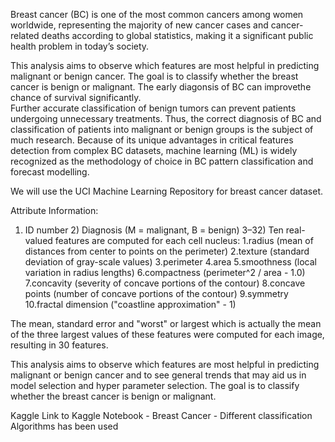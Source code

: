 Breast cancer (BC) is one of the most common cancers among women worldwide,
representing the majority of new cancer cases and cancer-related deaths according to global statistics, making it a significant public health problem 
in today’s society.


This analysis aims to observe which features are most helpful in predicting malignant or benign cancer. 
The goal is to classify whether the breast cancer is benign or malignant. The early diagonsis of BC can improvethe chance of survival significantly.  
Further accurate classification of benign tumors can prevent patients undergoing unnecessary treatments. 
Thus, the correct diagnosis of BC and classification of patients into malignant or benign groups is the subject of much research. 
Because of its unique advantages in critical features detection from complex BC datasets, machine learning (ML) is widely recognized as the methodology of 
choice in BC pattern classification and forecast modelling.



We will use the UCI Machine Learning Repository for breast cancer dataset.

Attribute Information:
1) ID number 2) Diagnosis (M = malignant, B = benign) 3–32)
Ten real-valued features are computed for each cell nucleus:
1.radius (mean of distances from center to points on the perimeter)
2.texture (standard deviation of gray-scale values)
3.perimeter
4.area
5.smoothness (local variation in radius lengths)
6.compactness (perimeter^2 / area - 1.0)
7.concavity (severity of concave portions of the contour)
8.concave points (number of concave portions of the contour)
9.symmetry
10.fractal dimension ("coastline approximation" - 1)

The mean, standard error and "worst" or largest which is actually the mean of the three largest values of these features were computed for each image,
 resulting in 30 features.


This analysis aims to observe which features are most helpful in predicting malignant or benign cancer and to see general trends 
that may aid us in model selection and hyper parameter selection. The goal is to classify whether the breast cancer is benign or malignant.


Kaggle
Link to Kaggle Notebook - Breast Cancer - Different classification Algorithms has been used




